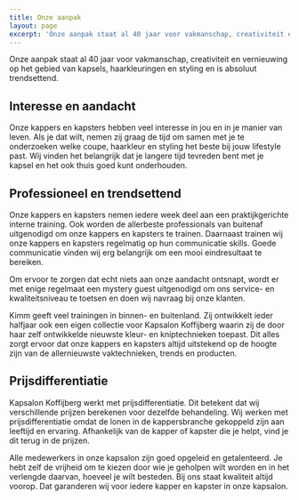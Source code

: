 ```yaml
---
title: Onze aanpak
layout: page
excerpt: 'Onze aanpak staat al 40 jaar voor vakmanschap, creativiteit en vernieuwing op het gebied van kapsels, haarkleuringen en styling en is absoluut trendsettend.'
---
```


Onze aanpak staat al 40 jaar voor vakmanschap, creativiteit en vernieuwing op het gebied van kapsels, haarkleuringen en styling en is absoluut trendsettend.&nbsp;

## Interesse en aandacht

Onze kappers en kapsters hebben veel interesse in jou en in je manier van leven. Als je dat wilt, nemen zij graag de tijd om samen met je te onderzoeken welke coupe, haarkleur en styling het beste bij jouw lifestyle past. Wij vinden het belangrijk dat je langere tijd tevreden bent met je kapsel en het ook thuis goed kunt onderhouden.

## Professioneel en trendsettend

Onze kappers en kapsters nemen iedere week deel aan een praktijkgerichte interne training. Ook worden de allerbeste professionals van buitenaf uitgenodigd om onze kappers en kapsters te trainen. Daarnaast trainen wij onze kappers en kapsters regelmatig op hun communicatie skills. Goede communicatie vinden wij erg belangrijk om een mooi eindresultaat te bereiken.

Om ervoor te zorgen dat echt niets aan onze aandacht ontsnapt, wordt er met enige regelmaat een mystery guest uitgenodigd om ons service- en kwaliteitsniveau te toetsen en doen wij navraag bij onze klanten.

Kimm geeft veel trainingen in binnen- en buitenland. Zij ontwikkelt ieder halfjaar ook een eigen collectie voor Kapsalon Koffijberg waarin zij de door haar zelf ontwikkelde nieuwste kleur- en kniptechnieken toepast. Dit alles zorgt ervoor dat onze kappers en kapsters altijd uitstekend op de hoogte zijn van de allernieuwste vaktechnieken, trends en producten.

## Prijsdifferentiatie

Kapsalon Koffijberg werkt met prijsdifferentiatie. Dit betekent dat wij verschillende prijzen berekenen voor dezelfde behandeling. Wij werken met prijsdifferentiatie omdat de lonen in de kappersbranche gekoppeld zijn aan leeftijd en ervaring. Afhankelijk van de kapper of kapster die je helpt, vind je dit terug in de prijzen.

Alle medewerkers in onze kapsalon zijn goed opgeleid en getalenteerd. Je hebt zelf de vrijheid om te kiezen door wie je geholpen wilt worden en in het verlengde daarvan, hoeveel je wilt besteden. Bij ons staat kwaliteit altijd voorop. Dat garanderen wij voor iedere kapper en kapster in onze kapsalon.
